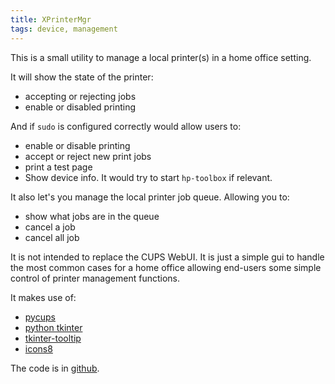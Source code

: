 ```yaml
---
title: XPrinterMgr
tags: device, management
---
```

This is a small utility to manage a local printer(s) in
a home office setting.

It will show the state of the printer:

- accepting or rejecting jobs
- enable or disabled printing

And if `sudo` is configured correctly would allow users to:

- enable or disable printing
- accept or reject new print jobs
- print a test page
- Show device info.  It would try to start `hp-toolbox` if relevant.

It also let's you manage the local printer job queue.  Allowing you to:

- show what jobs are in the queue
- cancel a job
- cancel all job

It is not intended to replace the CUPS WebUI.  It is just a simple
gui to handle the most common cases for a home office allowing
end-users some simple control of printer management functions.

It makes use of:

- [pycups][pycups]
- [python tkinter][tkinter]
- [tkinter-tooltip][tooltip]
- [icons8][icons8]

The code is in [github](https://github.com/alejandroliu/0ink.net/tree/main/snippets/2023/xprtmgr).

  [tooltip]: https://github.com/gnikit/tkinter-tooltip
  [tkinter]: https://docs.python.org/3/library/tkinter.html
  [pycups]: https://github.com/OpenPrinting/pycups
  [icons8]: https://icons8.com/


